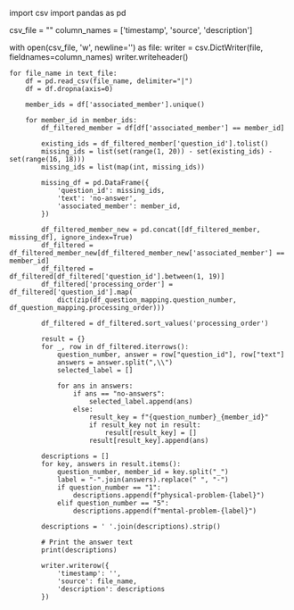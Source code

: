 import csv
import pandas as pd

csv_file = ""
column_names = ['timestamp', 'source', 'description']

with open(csv_file, 'w', newline='') as file:
    writer = csv.DictWriter(file, fieldnames=column_names)
    writer.writeheader()

    for file_name in text_file:
        df = pd.read_csv(file_name, delimiter="|")
        df = df.dropna(axis=0)

        member_ids = df['associated_member'].unique()

        for member_id in member_ids:
            df_filtered_member = df[df['associated_member'] == member_id]

            existing_ids = df_filtered_member['question_id'].tolist()
            missing_ids = list(set(range(1, 20)) - set(existing_ids) - set(range(16, 18)))
            missing_ids = list(map(int, missing_ids))

            missing_df = pd.DataFrame({
                'question_id': missing_ids,
                'text': 'no-answer',
                'associated_member': member_id,
            })

            df_filtered_member_new = pd.concat([df_filtered_member, missing_df], ignore_index=True)
            df_filtered = df_filtered_member_new[df_filtered_member_new['associated_member'] == member_id]
            df_filtered = df_filtered[df_filtered['question_id'].between(1, 19)]
            df_filtered['processing_order'] = df_filtered['question_id'].map(
                dict(zip(df_question_mapping.question_number, df_question_mapping.processing_order)))

            df_filtered = df_filtered.sort_values('processing_order')

            result = {}
            for _, row in df_filtered.iterrows():
                question_number, answer = row["question_id"], row["text"]
                answers = answer.split(",\\")
                selected_label = []

                for ans in answers:
                    if ans == "no-answers":
                        selected_label.append(ans)
                    else:
                        result_key = f"{question_number}_{member_id}"
                        if result_key not in result:
                            result[result_key] = []
                        result[result_key].append(ans)

            descriptions = []
            for key, answers in result.items():
                question_number, member_id = key.split("_")
                label = "-".join(answers).replace(" ", "-")
                if question_number == "1":
                    descriptions.append(f"physical-problem-{label}")
                elif question_number == "5":
                    descriptions.append(f"mental-problem-{label}")

            descriptions = ' '.join(descriptions).strip()

            # Print the answer text
            print(descriptions)

            writer.writerow({
                'timestamp': '',
                'source': file_name,
                'description': descriptions
            })
